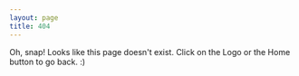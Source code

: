 ```yaml
---
layout: page
title: 404
---
```


Oh, snap! Looks like this page doesn't exist. Click on the Logo or the Home button to go back. :) 
